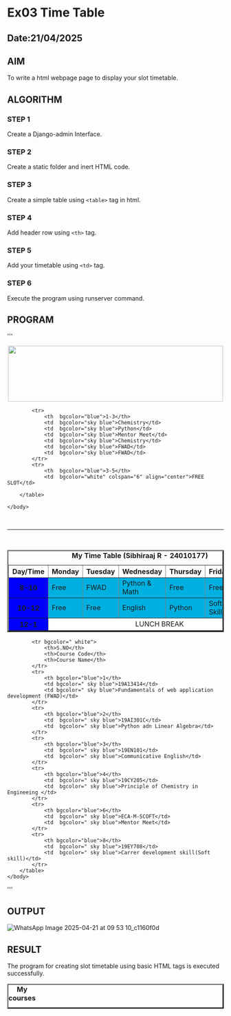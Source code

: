 # Ex03 Time Table
## Date:21/04/2025

## AIM
To write a html webpage page to display your slot timetable.

## ALGORITHM
### STEP 1
Create a Django-admin Interface.

### STEP 2
Create a static folder and inert HTML code.

### STEP 3
Create a simple table using ```<table>``` tag in html.

### STEP 4
Add header row using ```<th>``` tag.

### STEP 5
Add your timetable using ```<td>``` tag.

### STEP 6
Execute the program using runserver command.

## PROGRAM
'''
<html >
    <head>
        <title>Timetable </title>
    </head>
    <body >
        <center>
            <img src="sec-logo-01as.png" height = "130" width="500>">
        </center>
        <table align="Center" border="3">
            <caption><b>My Time Table (Sibhiraaj R - 24010177)</b></caption>
            <tr  bgcolor="white" cellspacing="10" cellpadding="20">
                <th>Day/Time</th>
                <th>Monday</th>
                <th>Tuesday</th>
                <th>Wednesday</th>
                <th>Thursday</th>
                <th>Friday</th>
                <th>Saturday</th>
            </tr>
            <tr>
                <th  bgcolor="blue">8-10</th>
                <td  bgcolor="sky blue">Free </td>
                <td  bgcolor="sky blue">FWAD</td>
                <td  bgcolor="sky blue">Python & Math</td>
                <td  bgcolor="sky blue">Free</td>
                <td  bgcolor="sky blue">Free</td>
                <td  bgcolor="sky blue">English</td>
            </tr>
            <tr>
                <th  bgcolor="blue">10-12</th>
                <td  bgcolor="sky blue">Free</td>
                <td  bgcolor="sky blue">Free</td>
                <td  bgcolor="sky blue">English</td>
                <td  bgcolor="sky blue">Python</td>
                <td  bgcolor="sky blue">Soft Skills</td>
                <td  bgcolor="sky blue">Python & Math</td>
            </tr>
            <tr>
                <th  bgcolor="blue">12-1</th>
                <td    bgcolor="white"colspan="6" align="center">LUNCH BREAK</td>
            </tr>

            <tr>
                <th  bgcolor="blue">1-3</th>
                <td  bgcolor="sky blue">Chemistry</td>
                <td  bgcolor="sky blue">Python</td>
                <td  bgcolor="sky blue">Mentor Meet</td>
                <td  bgcolor="sky blue">Chemistry</td>
                <td  bgcolor="sky blue">FWAD</td>
                <td  bgcolor="sky blue">FWAD</td>
            </tr>
            <tr>
                <th  bgcolor="blue">3-5</th>
                <td  bgcolor="white" colspan="6" align="center">FREE SLOT</td>

        </table>    

    </body>
</html>
<br>
<hr>
<br>

<html>
    <head>
        <title>courses</title>
    </head>
    <body>
        <table align="Center" border="3" >
        <caption><b>My courses</b></caption>

            <tr bgcolor=" white">
                <th>S.NO</th>
                <th>Course Code</th>
                <th>Course Name</th>
            </tr>
            <tr>
                <th bgcolor="blue">1</th>
                <td bgcolor=" sky blue">19A13414</td>
                <td bgcolor=" sky blue">Fundamentals of web application development (FWAD)</td>
            </tr>
            <tr>
                <th bgcolor="blue">2</th>
                <td  bgcolor=" sky blue">19AI301C</td>
                <td  bgcolor=" sky blue">Python adn Linear Algebra</td>
            </tr>
            <tr>
                <th bgcolor="blue">3</th>
                <td  bgcolor=" sky blue">19EN101</td>
                <td  bgcolor=" sky blue">Communicative English</td>
            </tr>
            <tr>
                <th bgcolor="blue">4</th>
                <td  bgcolor=" sky blue">19CY205</td>
                <td  bgcolor=" sky blue">Principle of Chemistry in Engineeing </td>
            </tr>
            <tr>
                <th bgcolor="blue">6</th>
                <td  bgcolor=" sky blue">ECA-M-SCOFT</td>
                <td  bgcolor=" sky blue">Mentor Meet</td>
            </tr>
            <tr>
                <th bgcolor="blue">8</th>
                <td  bgcolor=" sky blue">19EY708</td>
                <td  bgcolor=" sky blue">Carrer development skill(Soft skill)</td>
            </tr>
        </table>
    </body>
</html>
'''

## OUTPUT
![WhatsApp Image 2025-04-21 at 09 53 10_c1160f0d](https://github.com/user-attachments/assets/371e0e9a-60f2-4a56-bdd8-ea15d2a58f59)


## RESULT
The program for creating slot timetable using basic HTML tags is executed successfully.
